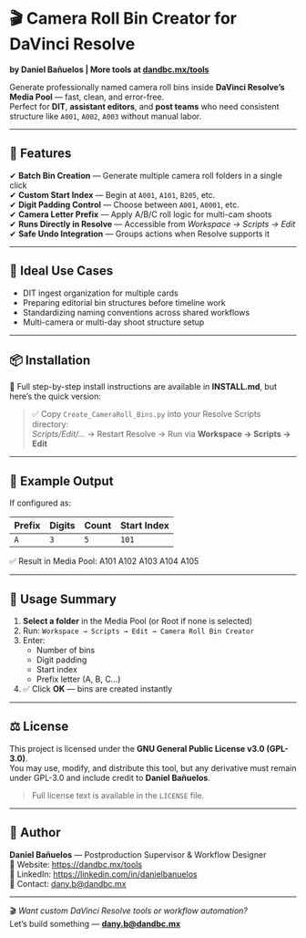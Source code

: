 # 🎬 Camera Roll Bin Creator for DaVinci Resolve  
**by Daniel Bañuelos | More tools at [dandbc.mx/tools](https://dandbc.mx/tools)**

Generate professionally named camera roll bins inside **DaVinci Resolve’s Media Pool** — fast, clean, and error-free.  
Perfect for **DIT**, **assistant editors**, and **post teams** who need consistent structure like `A001`, `A002`, `A003` without manual labor.

---

## 🚀 Features

✔ **Batch Bin Creation** — Generate multiple camera roll folders in a single click  
✔ **Custom Start Index** — Begin at `A001`, `A101`, `B205`, etc.  
✔ **Digit Padding Control** — Choose between `A001`, `A0001`, etc.  
✔ **Camera Letter Prefix** — Apply A/B/C roll logic for multi-cam shoots  
✔ **Runs Directly in Resolve** — Accessible from *Workspace → Scripts → Edit*  
✔ **Safe Undo Integration** — Groups actions when Resolve supports it

---

## 🎯 Ideal Use Cases

- DIT ingest organization for multiple cards
- Preparing editorial bin structures before timeline work
- Standardizing naming conventions across shared workflows
- Multi-camera or multi-day shoot structure setup

---

## 📦 Installation

📄 Full step-by-step install instructions are available in **INSTALL.md**, but here’s the quick version:

> ✅ Copy `Create_CameraRoll_Bins.py` into your Resolve Scripts directory:  
> _Scripts/Edit/…_ → Restart Resolve → Run via **Workspace → Scripts → Edit**

---

## 📸 Example Output

If configured as:

| Prefix | Digits | Count | Start Index |
|--------|--------|-------|------------|
| `A`    | `3`    | `5`   | `101`      |

✅ Result in Media Pool:
A101
A102
A103
A104
A105

---

## 🔌 Usage Summary

1. **Select a folder** in the Media Pool (or Root if none is selected)
2. Run: `Workspace → Scripts → Edit → Camera Roll Bin Creator`
3. Enter:
   - Number of bins
   - Digit padding
   - Start index
   - Prefix letter (A, B, C…)
4. ✅ Click **OK** — bins are created instantly

---

## ⚖️ License

This project is licensed under the **GNU General Public License v3.0 (GPL-3.0)**.  
You may use, modify, and distribute this tool, but any derivative must remain under GPL-3.0 and include credit to **Daniel Bañuelos**.

> Full license text is available in the `LICENSE` file.

---

## 👤 Author

**Daniel Bañuelos** — Postproduction Supervisor & Workflow Designer  
🔗 Website: https://dandbc.mx/tools  
🔗 LinkedIn: https://linkedin.com/in/danielbanuelos  
📧 Contact: dany.b@dandbc.mx

---

🎬 *Want custom DaVinci Resolve tools or workflow automation?*  
Let’s build something — **dany.b@dandbc.mx**
